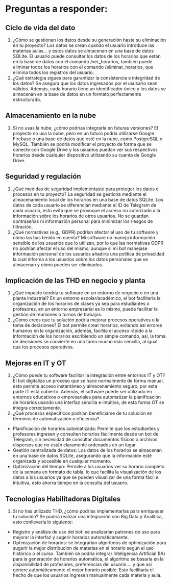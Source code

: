 # Preguntas a responder:
## Ciclo de vida del dato
1) ¿Cómo se gestionan los datos desde su generación hasta su eliminación en tu proyecto?
Los datos se crean cuando el usuario introduce las materias aulas... y estos datos se almacenan en una base de datos SQLite. El usuario puede consultar los datos de los horarios que están en la base de datos con el comando /ver_horarios, también puede eliminar todos los horarios con el comando /eliminar_horarios, que elimina todos los registros del usuario.
2) ¿Qué estrategia sigues para garantizar la consistencia e integridad de los datos?
Se asegura que los datos ingresados por el ususario sean válidos. Además, cada horario tiene un identificador único y los datos se almacenan en la base de datos en un formato perfectamente estructurado.
## Almacenamiento en la nube 
1) Si no usas la nube, ¿cómo podrías integrarla en futuras versiones?
El proyecto no usa la nube, pero en un futuro podría utilizarse Google Firebase o una base de datos que esté en la nube, como PostgreSQL o MySQL. También se podría modificar el proyecto de forma que se conecte con Google Drive y los usuarios puedan ver sus respectivos horarios desde cualquier dispositivo utilizando su cuenta de Google Drive.
## Seguridad y regulación
1) ¿Qué medidas de seguridad implementaste para proteger los datos o procesos en tu proyecto?
La seguridad se gestiona mediante el almacenamiento local de los horarios en una base de datos SQLite. Los datos de cada usuario se diferencian mediante el ID de Telegram de cada usuario, esto evita que se provoque el acceso no autorizado a la información sobre los horarios de otros usuarios. No se guardan contraseñas ni informazión personal para minimizar los riesgos de filtración.
2) ¿Qué normativas (e.g., GDPR) podrían afectar el uso de tu software y cómo las has tenido en cuenta?
Mi software no maneja información sensible de los usuarios que lo utilizan, por lo que las normativas GDPR no podrían afectar el uso del mismo, aunque si mi bot manejase información personal de los usuarios añadiría una política de privacidad la cual informa a los usuarios sobre los datos personales que se almacenan y cómo pueden ser eliminados.
## Implicación de las THD en negocio y planta
1) ¿Qué impacto tendría tu software en un entorno de negocio o en una planta industrial?
En un entorno escolar/académico, el bot facilitaría la organización de los horarios de clases ya sea para estudiantes o profesores, en un entorno empresarial es lo mismo, puede facilitar la gestión de reuniones o turnos de trabajos.
2) ¿Cómo crees que tu solución podría mejorar procesos operativos o la toma de decisiones?
El bot permite crear horarios, evitando así errores humanos en la organización, además, facilita el acceso rápido a la información de los horarios escribiendo un simple comando, así, la toma de decisiones se convierte en una tarea mucho más sencilla, al igual que los procesos operativos.
## Mejoras en IT y OT
1) ¿Cómo puede tu software facilitar la integración entre entornos IT y OT?
El bot digitaliza un proceso que se hace normalmente de forma manual, esto permite acceso instantáneo y almacenamiento seguro, por esta parte IT está cubierto. Además, el software puede ser utilizado en entornos educativos o empresariales para automatizar la planificación de horarios usando una interfaz sencilla e intuitiva, de esta forma OT se integra correctamente.
2) ¿Qué procesos específicos podrían beneficiarse de tu solución en términos de automatización o eficiencia?
- Planificación de horarios automatizada: Permite que los estudiantes y profesores ingresen y consulten horarios fácilmente desde un bot de Telegram, sin necesidad de consultar documentos físicos o archivos dispersos que no están claramente ordenados en un lugar.
- Gestión centralizada de datos: Los datos de los horarios se almacenan en una base de datos SQLite, asegurando que la información esté organizada y accesible en cualquier momento.
- Optimización del tiempo: Permite a los usuarios ver su horario completo de la semana en formato de tabla, lo que facilita la visualización de los datos a los usuarios ya que se pueden visualizar de una forma fácil e intuitiva, esto ahorra tiempo en la consulta del usuario.
## Tecnologías Habilitadoras Digitales
1) Si no has utilizado THD, ¿cómo podrías implementarlas para enriquecer tu solución?
Se podría realizar una integración con Big Data y Analítica, esto conllevaría lo siguiente:
- Registro y análisis de uso del bot: se analizarían patrones de uso para mejorar la interfaz y sugerir horarios automáticamente.
- Optimización de horarios: se integrarían algoritmos de optimización para sugerir la mejor distribución de materias en el horario según el uso histórico o el curso.
También se podría integrar Inteligencia Artificial (IA) para la generación de horarios automática, el algoritmo se basaría en la disponibilidad de profesores, preferencias del usuario.... y que así genere automáticamente el mejor horario posible. Esto facilitaría el hecho de que los usuarios ingresen manualmente cada materia y aula.
